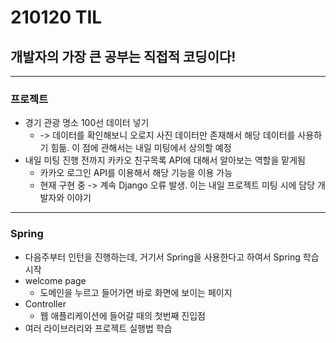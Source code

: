 # 210120 TIL
## 개발자의 가장 큰 공부는 직접적 코딩이다!
---------------------------------
### 프로젝트
  * 경기 관광 명소 100선 데이터 넣기
      * -> 데이터를 확인해보니 오로지 사진 데이터만 존재해서 해당 데이터를 사용하기 힘듦. 이 점에 관해서는 내일 미팅에서 상의할 예정
  * 내일 미팅 진행 전까지 카카오 친구목록 API에 대해서 알아보는 역할을 맡게됨
      * 카카오 로그인 API를 이용해서 해당 기능을 이용 가능
      * 현재 구현 중 -> 계속 Django 오류 발생. 이는 내일 프로젝트 미팅 시에 담당 개발자와 이야기
-------------------------------
### Spring
  * 다음주부터 인턴을 진행하는데, 거기서 Spring을 사용한다고 하여서 Spring 학습 시작
  * welcome page
      * 도메인을 누르고 들어가면 바로 화면에 보이는 페이지
  * Controller
      * 웹 애플리케이션에 들어갈 때의 첫번째 진입점
  * 여러 라이브러리와 프로젝트 실행법 학습
